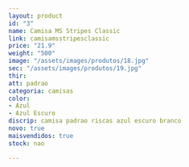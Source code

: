 ```yaml
---
layout: product
id: "3"
name: Camisa MS Stripes Classic
link: camisamsstripesclassic
price: "21.9"
weight: "500"
image: "/assets/images/produtos/18.jpg"
sec: "/assets/images/produtos/19.jpg"
thir: 
att: padrao
categoria: camisas
color:
- Azul
- Azul Escuro
discrip: camisa padrao riscas azul escuro branco
novo: true
maisvendidos: true
stock: nao

---
```

